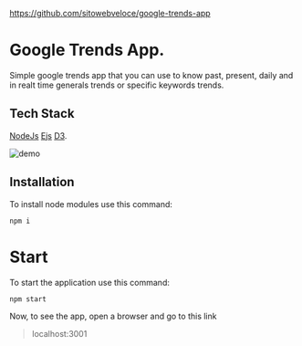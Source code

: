https://github.com/sitowebveloce/google-trends-app

# Google Trends App.
Simple google trends app that you can use to know past, present, daily and in realt time generals trends or specific keywords trends.

## Tech Stack
[NodeJs](https://nodejs.org/en/)
[Ejs](https://ejs.co/)
[D3](https://d3js.org/).

![demo](public/img/gtrends.gif)

## Installation
To install node modules use this command:
```
npm i
```
# Start
To start the application use this command:

```
npm start
```

Now, to see the app, open a browser and go to this link

> localhost:3001


